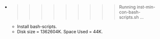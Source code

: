 * >>>>>>>>> Running inst-min-con-bash-scripts.sh ...
  * Install bash-scripts.
  * Disk size = 1362604K. Space Used = 44K.
